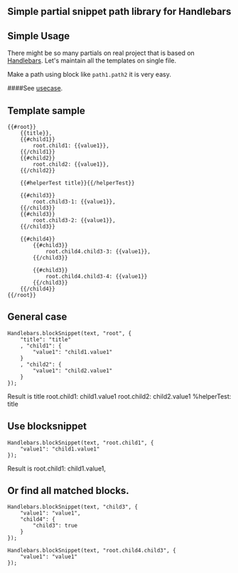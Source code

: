 Simple partial snippet path library for Handlebars
---

Simple Usage
-------------------

There might be so many partials on real project that is based on [Handlebars](http://handlebarsjs.com). Let's maintain all the templates on single file.

Make a path using block like `path1.path2` it is very easy.

####See [usecase](./tests/test1.html).

Template sample
-------------------
    {{#root}}
        {{title}},
        {{#child1}}
            root.child1: {{value1}},
        {{/child1}}
        {{#child2}}
            root.child2: {{value1}},
        {{/child2}}

        {{#helperTest title}}{{/helperTest}}

        {{#child3}}
            root.child3-1: {{value1}},
        {{/child3}}
        {{#child3}}
            root.child3-2: {{value1}},
        {{/child3}}

        {{#child4}}
            {{#child3}}
                root.child4.child3-3: {{value1}},
            {{/child3}}

            {{#child3}}
                root.child4.child3-4: {{value1}}
            {{/child3}}
        {{/child4}}
    {{/root}}


General case
-------------------
    Handlebars.blockSnippet(text, "root", {
        "title": "title"
        , "child1": {
            "value1": "child1.value1"
        }
        , "child2": {
            "value1": "child2.value1"
        }
    });

Result is
    title
        root.child1: child1.value1
        root.child2: child2.value1
        %helperTest: title



Use blocksnippet
-------------------
    Handlebars.blockSnippet(text, "root.child1", {
        "value1": "child1.value1"
    });


Result is
    root.child1: child1.value1,


Or find all matched blocks.
-------------------
    Handlebars.blockSnippet(text, "child3", {
        "value1": "value1",
        "child4": {
            "child3": true
        }
    });

    Handlebars.blockSnippet(text, "root.child4.child3", {
        "value1": "value1"
    });

